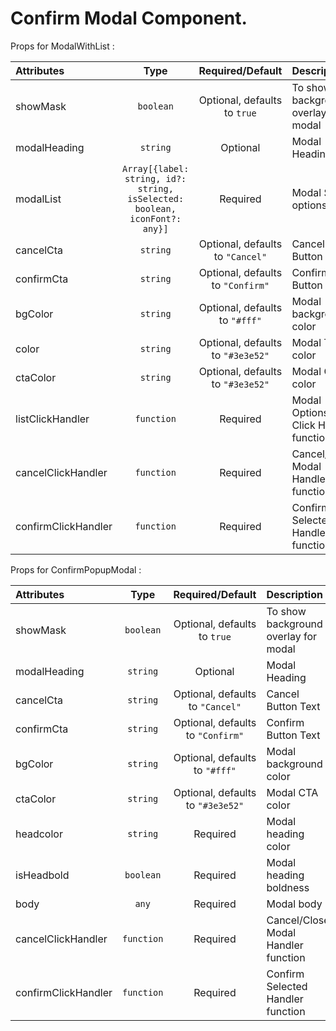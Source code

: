 # Confirm Modal Component.

Props for ModalWithList : 
<table>
    <thead>
        <tr>
            <th style="text-align:left;">Attributes</th>
            <th style="text-align:center;">Type</th>
            <th style="text-align:center;">Required/Default</th>
            <th style="text-align:left;">Description</th>
        </tr>
    </thead>
    <tbody>
        <tr>
            <td style="text-align:left;">showMask</td>
            <td style="text-align:center;"><code>boolean</code></td>
            <td style="text-align:center;">Optional, defaults to <code>true</code></td>
            <td style="text-align:left;">To show background overlay for modal</td>
        </tr>
        <tr>
            <td style="text-align:left;">modalHeading</td>
            <td style="text-align:center;"><code>string</code></td>
            <td style="text-align:center;">Optional</td>
            <td style="text-align:left;">Modal Heading</td>
        </tr>
        <tr>
            <td style="text-align:left;">modalList</td>
            <td style="text-align:center;"><code>Array[{label: string, id?: string, isSelected: boolean, iconFont?: any}]</code></td>
            <td style="text-align:center;">Required</td>
            <td style="text-align:left;">Modal Select options</td>
        </tr>
        <tr>
            <td style="text-align:left;">cancelCta</td>
            <td style="text-align:center;"><code>string</code></td>
            <td style="text-align:center;">Optional, defaults to <code>"Cancel"</code></td>
            <td style="text-align:left;">Cancel Button Text</td>
        </tr>
        <tr>
            <td style="text-align:left;">confirmCta</td>
            <td style="text-align:center;"><code>string</code></td>
            <td style="text-align:center;">Optional, defaults to <code>"Confirm"</code></td>
            <td style="text-align:left;">Confirm Button Text</td>
        </tr>
        <tr>
            <td style="text-align:left;">bgColor</td>
            <td style="text-align:center;"><code>string</code></td>
            <td style="text-align:center;">Optional, defaults to <code>"#fff"</code></td>
            <td style="text-align:left;">Modal background color</td>
        </tr>
        <tr>
            <td style="text-align:left;">color</td>
            <td style="text-align:center;"><code>string</code></td>
            <td style="text-align:center;">Optional, defaults to <code>"#3e3e52"</code></td>
            <td style="text-align:left;">Modal Text color</td>
        </tr>
        <tr>
            <td style="text-align:left;">ctaColor</td>
            <td style="text-align:center;"><code>string</code></td>
            <td style="text-align:center;">Optional, defaults to <code>"#3e3e52"</code></td>
            <td style="text-align:left;">Modal CTA color</td>
        </tr>
        <tr>
            <td style="text-align:left;">listClickHandler</td>
            <td style="text-align:center;"><code>function</code></td>
            <td style="text-align:center;">Required</td>
            <td style="text-align:left;">Modal Options List Click Handler function</td>
        </tr>
        <tr>
            <td style="text-align:left;">cancelClickHandler</td>
            <td style="text-align:center;"><code>function</code></td>
            <td style="text-align:center;">Required</td>
            <td style="text-align:left;">Cancel/Close Modal Handler function</td>
        </tr>
        <tr>
            <td style="text-align:left;">confirmClickHandler</td>
            <td style="text-align:center;"><code>function</code></td>
            <td style="text-align:center;">Required</td>
            <td style="text-align:left;">Confirm Selected Handler function</td>
        </tr>
    </tbody>
</table>

Props for ConfirmPopupModal : 
<table>
    <thead>
        <tr>
            <th style="text-align:left;">Attributes</th>
            <th style="text-align:center;">Type</th>
            <th style="text-align:center;">Required/Default</th>
            <th style="text-align:left;">Description</th>
        </tr>
    </thead>
    <tbody>
        <tr>
            <td style="text-align:left;">showMask</td>
            <td style="text-align:center;"><code>boolean</code></td>
            <td style="text-align:center;">Optional, defaults to <code>true</code></td>
            <td style="text-align:left;">To show background overlay for modal</td>
        </tr>
        <tr>
            <td style="text-align:left;">modalHeading</td>
            <td style="text-align:center;"><code>string</code></td>
            <td style="text-align:center;">Optional</td>
            <td style="text-align:left;">Modal Heading</td>
        </tr>
        <tr>
            <td style="text-align:left;">cancelCta</td>
            <td style="text-align:center;"><code>string</code></td>
            <td style="text-align:center;">Optional, defaults to <code>"Cancel"</code></td>
            <td style="text-align:left;">Cancel Button Text</td>
        </tr>
        <tr>
            <td style="text-align:left;">confirmCta</td>
            <td style="text-align:center;"><code>string</code></td>
            <td style="text-align:center;">Optional, defaults to <code>"Confirm"</code></td>
            <td style="text-align:left;">Confirm Button Text</td>
        </tr>
        <tr>
            <td style="text-align:left;">bgColor</td>
            <td style="text-align:center;"><code>string</code></td>
            <td style="text-align:center;">Optional, defaults to <code>"#fff"</code></td>
            <td style="text-align:left;">Modal background color</td>
        </tr>
        <tr>
            <td style="text-align:left;">ctaColor</td>
            <td style="text-align:center;"><code>string</code></td>
            <td style="text-align:center;">Optional, defaults to <code>"#3e3e52"</code></td>
            <td style="text-align:left;">Modal CTA color</td>
        </tr>
        <tr>
            <td style="text-align:left;">headcolor</td>
            <td style="text-align:center;"><code>string</code></td>
            <td style="text-align:center;">Required</td>
            <td style="text-align:left;">Modal heading color</td>
        </tr>
        <tr>
            <td style="text-align:left;">isHeadbold</td>
            <td style="text-align:center;"><code>boolean</code></td>
            <td style="text-align:center;">Required</td>
            <td style="text-align:left;">Modal heading boldness</td>
        </tr>
        <tr>
            <td style="text-align:left;">body</td>
            <td style="text-align:center;"><code>any</code></td>
            <td style="text-align:center;">Required</td>
            <td style="text-align:left;">Modal body</td>
        </tr>
        <tr>
            <td style="text-align:left;">cancelClickHandler</td>
            <td style="text-align:center;"><code>function</code></td>
            <td style="text-align:center;">Required</td>
            <td style="text-align:left;">Cancel/Close Modal Handler function</td>
        </tr>
        <tr>
            <td style="text-align:left;">confirmClickHandler</td>
            <td style="text-align:center;"><code>function</code></td>
            <td style="text-align:center;">Required</td>
            <td style="text-align:left;">Confirm Selected Handler function</td>
        </tr>
    </tbody>
</table>

